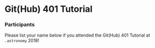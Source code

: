 # Git(Hub) 401 Tutorial

### Participants

Please list your name below if you attended the Git(Hub) 401 Tutorial at `.astronomy` 2018!
